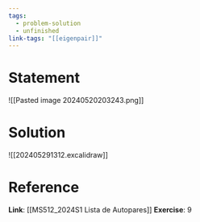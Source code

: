 ```yaml
---
tags:
  - problem-solution
  - unfinished
link-tags: "[[eigenpair]]"
---
```

# Statement 
![[Pasted image 20240520203243.png]]

# Solution
![[202405291312.excalidraw]]

# Reference
**Link**: [[MS512_2024S1 Lista de Autopares]]
**Exercise**: 9